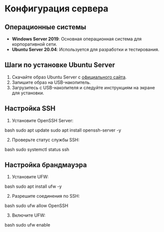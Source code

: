 # Конфигурация сервера

## Операционные системы

- **Windows Server 2019**: Основная операционная система для корпоративной сети.
- **Ubuntu Server 20.04**: Используется для разработки и тестирования.

## Шаги по установке Ubuntu Server

1. Скачайте образ Ubuntu Server с [официального сайта](https://ubuntu.com/download/server).
2. Запишите образ на USB-накопитель.
3. Загрузитесь с USB-накопителя и следуйте инструкциям на экране для установки.

## Настройка SSH

1. Установите OpenSSH Server:
   
bash
   sudo apt update
   sudo apt install openssh-server -y
  
2. Проверьте статус службы SSH:
   
bash
   sudo systemctl status ssh
  

## Настройка брандмауэра

1. Установите UFW:
   
bash
   sudo apt install ufw -y
  
2. Разрешите соединения по SSH:
   
bash
   sudo ufw allow OpenSSH
  
3. Включите UFW:
   
bash
   sudo ufw enable
